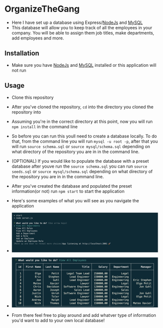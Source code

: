 # OrganizeTheGang

- Here I have set up a database using Express/[NodeJs](https://nodejs.org/en/download/) and [MySQL](https://dev.mysql.com/downloads/mysql/) 
- This database will allow you to keep track of all the employees in your company. You will be able to assign them job titles, make departments, add employees and more.

## Installation 

- Make sure you have [NodeJs](https://nodejs.org/en/download/) and [MySQL](https://dev.mysql.com/downloads/mysql/) installed or this application will not run

## Usage 

- Clone this repository 

- After you've cloned the repository, `cd` into the directory you cloned the repository into

- Assuming you're in the correct directory at this point, now you will run `npm install` in the command line

-  So before you can run this youll need to create a database locally. To do that, from the command line you will run `mysql -u root -p`, after that you will run `source schema.sql` or `source mysql/schema.sql` depending on what directory of the repository you are in in the command line. 

- (OPTIONAL) If you would like to populate the database with a preset database after youve run the `source schema.sql` you can run `source seeds.sql` or `source mysql/schema.sql` depending on what directory of the repository you are in in the command line. 

- After you've created the database and populated the preset information(or not) run `npm start` to start the application

- Here's some examples of what you will see as you navigate the application 
- ![My Image](Assets/menu.png)
- ![My Image](Assets/employees.png)

- From there feel free to play around and add whatver type of information you'd want to add to your own local database!

